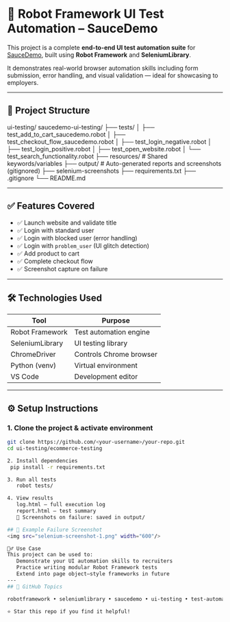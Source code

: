 # 🧪 Robot Framework UI Test Automation – SauceDemo

This project is a complete **end-to-end UI test automation suite** for [SauceDemo](https://www.saucedemo.com), built using **Robot Framework** and **SeleniumLibrary**.

It demonstrates real-world browser automation skills including form submission, error handling, and visual validation — ideal for showcasing to employers.

---

## 📁 Project Structure

ui-testing/
saucedemo-ui-testing/
├── tests/
│ ├── test_add_to_cart_saucedemo.robot
│ ├── test_checkout_flow_saucedemo.robot
│ ├── test_login_negative.robot
│ ├── test_login_positive.robot
│ ├── test_open_website.robot
│ └── test_search_functionality.robot
├── resources/ # Shared keywords/variables 
├── output/ # Auto-generated reports and screenshots (gitignored)
├── selenium-screenshots
├── requirements.txt
├── .gitignore
└── README.md


---

## ✅ Features Covered

- ✅ Launch website and validate title
- ✅ Login with standard user
- ✅ Login with blocked user (error handling)
- ✅ Login with `problem_user` (UI glitch detection)
- ✅ Add product to cart
- ✅ Complete checkout flow
- ✅ Screenshot capture on failure

---

## 🛠 Technologies Used

| Tool              | Purpose                         |
|------------------|----------------------------------|
| Robot Framework  | Test automation engine           |
| SeleniumLibrary  | UI testing library               |
| ChromeDriver     | Controls Chrome browser          |
| Python (venv)    | Virtual environment              |
| VS Code          | Development editor               |

---

## ⚙️ Setup Instructions

### 1. Clone the project & activate environment
```bash
git clone https://github.com/<your-username>/your-repo.git
cd ui-testing/ecommerce-testing

2. Install dependencies
 pip install -r requirements.txt

3. Run all tests
   robot tests/

4. View results
   log.html – full execution log
   report.html – test summary
   📸 Screenshots on failure: saved in output/

## 📸 Example Failure Screenshot  
<img src="selenium-screenshot-1.png" width="600"/>

🙋‍♂️ Use Case
This project can be used to:
   Demonstrate your UI automation skills to recruiters
   Practice writing modular Robot Framework tests
   Extend into page object–style frameworks in future
---
## 🔖 GitHub Topics

robotframework • seleniumlibrary • saucedemo • ui-testing • test-automation

⭐ Star this repo if you find it helpful!

